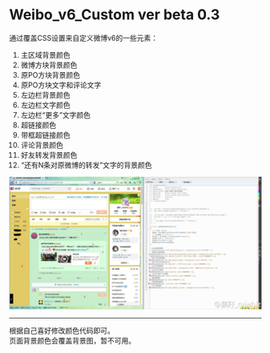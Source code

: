 Weibo_v6_Custom ver beta 0.3
==================
通过覆盖CSS设置来自定义微博v6的一些元素：  
1. 主区域背景颜色  
2. 微博方块背景颜色  
3. 原PO方块背景颜色  
4. 原PO方块文字和评论文字  
5. 左边栏背景颜色  
6. 左边栏文字颜色  
7. 左边栏“更多”文字颜色  
8. 超链接颜色  
9. 带框超链接颜色  
10. 评论背景颜色  
11. 好友转发背景颜色  
12. “还有N条对原微博的转发”文字的背景颜色  

![Image](https://github.com/raiwhiz/Weibo_v6_Custom/blob/master/detail.jpg)

------------
根据自己喜好修改颜色代码即可。  
页面背景颜色会覆盖背景图，暂不可用。 


